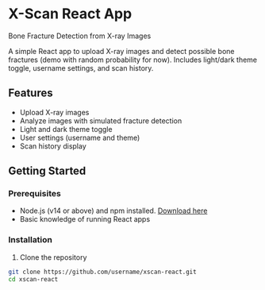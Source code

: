 # X-Scan React App

Bone Fracture Detection from X-ray Images

A simple React app to upload X-ray images and detect possible bone fractures (demo with random probability for now). Includes light/dark theme toggle, username settings, and scan history.

## Features

- Upload X-ray images
- Analyze images with simulated fracture detection
- Light and dark theme toggle
- User settings (username and theme)
- Scan history display

## Getting Started

### Prerequisites

- Node.js (v14 or above) and npm installed. [Download here](https://nodejs.org/)
- Basic knowledge of running React apps

### Installation

1. Clone the repository

```bash
git clone https://github.com/username/xscan-react.git
cd xscan-react

